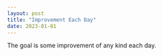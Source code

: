 ```yaml
---
layout: post
title: "Improvement Each Day"
date: 2023-01-01
---
```


The goal is some improvement of any kind each day. 

